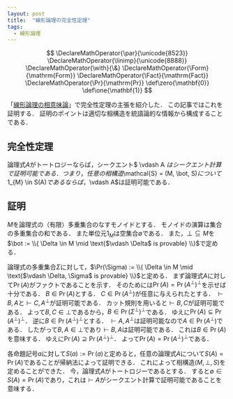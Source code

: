 ```yaml
---
layout: post
title:  "線形論理の完全性定理"
tags:
  - 線形論理
---
```

$$
\DeclareMathOperator{\par}{\unicode{8523}}
\DeclareMathOperator{\linimp}{\unicode{8888}}
\DeclareMathOperator{\with}{\&}
\DeclareMathOperator{\Form}{\mathrm{Form}}
\DeclareMathOperator{\Fact}{\mathrm{Fact}}
\DeclareMathOperator{\Pr}{\mathrm{Pr}}
\def\zero{\mathbf{0}}
\def\one{\mathbf{1}}
$$

「[線形論理の相意味論](/2018/10/15/phase_semantics_of_linear_logic.html)」で完全性定理の主張を紹介した．
この記事ではこれを証明する．
証明のポイントは適切な相構造を統語論的な情報から構成することである．

## 完全性定理
論理式$A$がトートロジーならば，シークエント$ \vdash A $はシークエント計算で証明可能である．
つまり，任意の相構造$\mathcal{S} = (M, \bot, S)$について$1_{M} \in S(A)$であるならば，$\vdash A$は証明可能である．

## 証明
$M$を論理式の（有限）多重集合のなすモノイドとする．
モノイドの演算は集合の多重集合の和である．
また単位元$1_M$は空集合$\emptyset$である．
また，$\bot \subseteq M$を$\bot := \\{ \Delta \in M \mid \text{$\vdash \Delta$ is provable} \\}$で定める．

論理式の多重集合$\Sigma$に対して，$\Pr(\Sigma) := \\{ \Delta \in M \mid \text{$\vdash \Delta, \Sigma$ is provable} \\}$と定める．
まず論理式$A$に対して$\Pr(A)$がファクトであることを示す．
そのためには$\Pr(A) = \Pr(A^{\bot})^{\bot}$を示せば十分である．
$B \in \Pr(A)$とする．
$C \in \Pr(A^{\bot})$が任意に与えられたとする．
$\vdash B, A$と$\vdash C, A^{\bot}$が証明可能である．
カット規則を用いると$\vdash B, C$が証明可能である．
よって$B, C \in \bot$であるから，$B \in \Pr(\Sigma^{\bot})^{\bot}$である．
ゆえに$\Pr(A) \subseteq \Pr(A^{\bot})^{\bot}$．
逆に$B \in \Pr(A^{\bot})^{\bot}$とする．
$\vdash A, A^{\bot}$は証明可能なので$A \in \Pr(A^{\bot})$である．
したがって$B, A \in \bot$であり$\vdash B, A$は証明可能である．
これは$B \in \Pr(A)$を意味する．
ゆえに$\Pr(A) \supseteq \Pr(A^{\bot})^{\bot}$．
よって$\Pr(A) = \Pr(A^{\bot})^{\bot}$である．

各命題記号$a$に対して$S(a) := \Pr(a)$と定めると，任意の論理式$A$について$S(A) = \Pr(A)$であることが帰納法によって証明できる．
これによって相構造$(M, \bot, S)$を定めることができた．
今，論理式$A$がトートロジーであるとする．
すると$\emptyset \in S(A) = \Pr(A)$であり，これは$\vdash A$がシークエント計算で証明可能であることを意味する．
